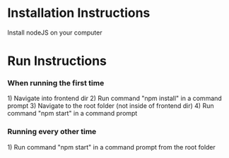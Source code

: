 <h1>Installation Instructions</h1>
<p>
    Install nodeJS on your computer
</p>
<h1>Run Instructions</h1>
<h3>When running the first time</h3>
<p>
    1) Navigate into frontend dir
    2) Run command "npm install" in a command prompt
    3) Navigate to the root folder (not inside of frontend dir)
    4) Run command "npm start" in a command prompt
</p>
<h3>Running every other time</h3>
<p>
    1) Run command "npm start" in a command prompt from the root folder
</p>